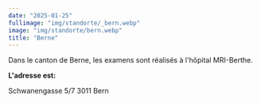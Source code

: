 ```yaml
---
date: "2025-01-25"
fullimage: "img/standorte/_bern.webp"
image: "img/standorte/bern.webp"
title: "Berne"
---
```


Dans le canton de Berne, les examens sont réalisés à l'hôpital MRI-Berthe.

**L'adresse est:**

Schwanengasse 5/7
3011 Bern
